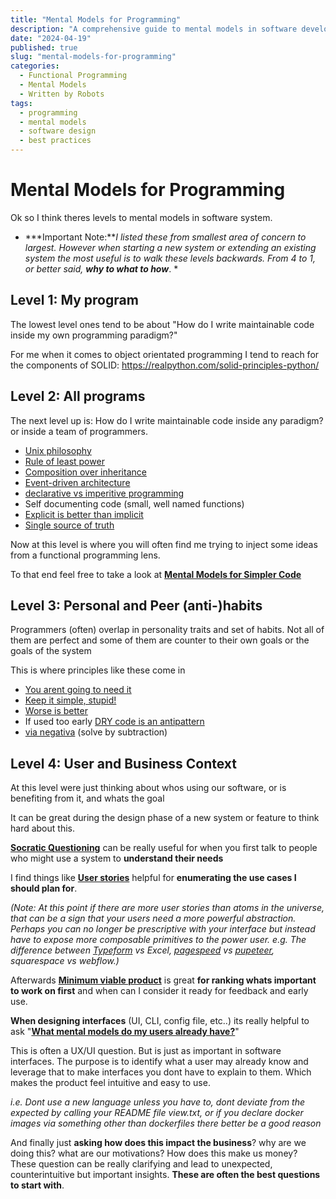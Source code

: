 ```yaml
---
title: "Mental Models for Programming"
description: "A comprehensive guide to mental models in software development, from code to business context"
date: "2024-04-19"
published: true
slug: "mental-models-for-programming"
categories:
  - Functional Programming
  - Mental Models
  - Written by Robots
tags:
  - programming
  - mental models
  - software design
  - best practices
---
```


Mental Models for Programming
=============================

Ok so I think theres levels to mental models in software system.

* ***Important Note:***I listed these from smallest area of concern to largest. However when starting a new system or extending an existing system the most useful is to walk these levels backwards. From 4 to 1, or better said, ***why to what to how****. *

Level 1: My program
-------------------

The lowest level ones tend to be about "How do I write maintainable code inside my own programming paradigm?"

For me when it comes to object orientated programming I tend to reach for the components of SOLID: <https://realpython.com/solid-principles-python/>

Level 2: All programs
---------------------

The next level up is: How do I write maintainable code inside any paradigm? or inside a team of programmers.

-   [Unix philosophy](https://en.wikipedia.org/wiki/Unix_philosophy)
-   [Rule of least power](https://en.wikipedia.org/wiki/Rule_of_least_power)
-   [Composition over inheritance](https://en.wikipedia.org/wiki/Composition_over_inheritance)
-   [Event-driven architecture](https://en.wikipedia.org/wiki/Event-driven_architecture)
-   [declarative vs imperitive programming](https://dev.to/ruizb/declarative-vs-imperative-4a7l)
-   Self documenting code (small, well named functions)
-   [Explicit is better than implicit](https://shopify.engineering/building-mental-models#Explicit)
-   [Single source of truth](https://en.wikipedia.org/wiki/Single_source_of_truth)

Now at this level is where you will often find me trying to inject some ideas from a functional programming lens.

To that end feel free to take a look at [**Mental Models for Simpler Code**](/mental-models-for-simpler-code)


Level 3: Personal and Peer (anti-)habits
----------------------------------------

Programmers (often) overlap in personality traits and set of habits. Not all of them are perfect and some of them are counter to their own goals or the goals of the system

This is where principles like these come in

-   [You arent going to need it](https://en.wikipedia.org/wiki/You_aren%27t_gonna_need_it)
-   [Keep it simple, stupid!](https://en.wikipedia.org/wiki/KISS_principle)
-   [Worse is better](https://en.wikipedia.org/wiki/Worse_is_better)
-   If used too early [DRY code is an antipattern](https://dev.to/jeroendedauw/the-fallacy-of-dry)
-   [via negativa](https://fronterablog.com/via-negativa-solution-through-subtraction) (solve by subtraction)

Level 4: User and Business Context
----------------------------------

At this level were just thinking about whos using our software, or is benefiting from it, and whats the goal

It can be great during the design phase of a new system or feature to think hard about this.

[**Socratic Questioning**](https://doubleyourfreelancing.com/socratically-question-new-project-leads/) can be really useful for when you first talk to people who might use a system to **understand their needs**

I find things like [**User stories**](https://en.wikipedia.org/wiki/User_story) helpful for **enumerating the use cases I should plan for**.

*(Note: At this point if there are more user stories than atoms in the universe, that can be a sign that your users need a more powerful abstraction. Perhaps you can no longer be prescriptive with your interface but instead have to expose more composable primitives to the power user. e.g. The difference between* [*Typeform*](https://www.typeform.com/) *vs Excel,* [*pagespeed*](https://pagespeed.web.dev/) *vs* [*pupeteer*](https://pptr.dev/)*, squarespace vs webflow.)*

Afterwards [**Minimum viable product**](https://en.wikipedia.org/wiki/Minimum_viable_product) is great **for ranking whats important to work on first** and when can I consider it ready for feedback and early use.

**When designing interfaces** (UI, CLI, config file, etc..) its really helpful to ask "[**What mental models do my users already have?**](https://careerfoundry.com/en/blog/ux-design/mental-models-ux-design/)"

This is often a UX/UI question. But is just as important in software interfaces. The purpose is to identify what a user may already know and leverage that to make interfaces you dont have to explain to them. Which makes the product feel intuitive and easy to use.

*i.e. Dont use a new language unless you have to, dont deviate from the expected by calling your README file view.txt, or if you declare docker images via something other than dockerfiles there better be a good reason*

And finally just **asking how does this impact the business**? why are we doing this? what are our motivations? How does this make us money? These question can be really clarifying and lead to unexpected, counterintuitive but important insights. **These are often the best questions to start with**.
